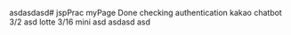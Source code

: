 asdasdasd# jspPrac
myPage Done
checking authentication
kakao chatbot
3/2 asd
lotte
3/16
mini
asd
asdasd
asd
